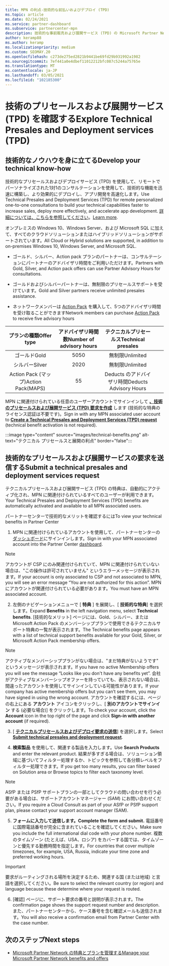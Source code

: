 ```yaml
---
title: MPN の利点-技術的な前払いおよびデプロイ (TPD)
ms.topic: article
ms.date: 02/24/2021
ms.service: partner-dashboard
ms.subservice: partnercenter-mpn
description: 技術的な事前販売および展開サービス (TPD) の Microsoft Partner Network (MPN) の特典について説明します
author: keramp88
ms.author: keramp
ms.localizationpriority: medium
ms.custom: SEOMAY.20
ms.openlocfilehash: c273de275ed2821b9441be69fd29b931992a1982
ms.sourcegitcommit: 7ef441a0e4dbef11012212bfc087c5244a75765e
ms.translationtype: MT
ms.contentlocale: ja-JP
ms.lasthandoff: 03/05/2021
ms.locfileid: "102185300"
---
```

# <a name="explore-technical-presales-and-deployment-services-tpd"></a><span data-ttu-id="cd8d0-103">技術のプリセールスおよび展開サービス (TPD) を確認する</span><span class="sxs-lookup"><span data-stu-id="cd8d0-103">Explore Technical Presales and Deployment services (TPD)</span></span> 

## <a name="develop-your-technical-know-how"></a><span data-ttu-id="cd8d0-104">技術的なノウハウを身に立てる</span><span class="sxs-lookup"><span data-stu-id="cd8d0-104">Develop your technical know-how</span></span>

<span data-ttu-id="cd8d0-105">技術的なプリセールスおよびデプロイサービス (TPD) を使用して、リモートでパーソナライズされた1対1のコンサルテーションを使用して、技術的な機能を迅速に構築し、より効果的にデプロイし、アプリ開発を高速化します。</span><span class="sxs-lookup"><span data-stu-id="cd8d0-105">Use Technical Presales and Deployment Services (TPD) for remote personalized one-to-one consultations to build your technical capabilities faster to increase sales, deploy more effectively, and accelerate app development.</span></span> <span data-ttu-id="cd8d0-106">[詳細については、こちらを参照してください](https://aka.ms/TPD)。</span><span class="sxs-lookup"><span data-stu-id="cd8d0-106">[Learn more](https://aka.ms/TPD).</span></span>

<span data-ttu-id="cd8d0-107">オンプレミスの Windows 10、Windows Server、および Microsoft SQL に加えて、すべてのクラウドソリューションまたはハイブリッドソリューションがサポートされています。</span><span class="sxs-lookup"><span data-stu-id="cd8d0-107">All Cloud or Hybrid solutions are supported, in addition to on-premises Windows 10, Windows Server, and Microsoft SQL.</span></span> 

-   <span data-ttu-id="cd8d0-108">ゴールド、シルバー、Action pack プランのパートナーは、コンサルテーションにパートナーのアドバイザリ時間をご利用いただけます。</span><span class="sxs-lookup"><span data-stu-id="cd8d0-108">Partners with Gold, Silver, and Action pack offers can use Partner Advisory Hours for consultations.</span></span> 

-   <span data-ttu-id="cd8d0-109">ゴールドおよびシルバーパートナーは、無制限のプリセールスサポートを受けています。</span><span class="sxs-lookup"><span data-stu-id="cd8d0-109">Gold and Silver partners receive unlimited presales assistance.</span></span> 

-   <span data-ttu-id="cd8d0-110">ネットワークメンバーは [Action Pack](https://partner.microsoft.com/membership/action-pack) を購入して、5つのアドバイザリ時間を受け取ることができます</span><span class="sxs-lookup"><span data-stu-id="cd8d0-110">Network members can  purchase [Action Pack](https://partner.microsoft.com/membership/action-pack) to receive five advisory hours</span></span>  


|     <span data-ttu-id="cd8d0-111">プランの種類</span><span class="sxs-lookup"><span data-stu-id="cd8d0-111">Offer type</span></span>    | <span data-ttu-id="cd8d0-112">アドバイザリ時間数</span><span class="sxs-lookup"><span data-stu-id="cd8d0-112">Number of advisory hours</span></span> |   <span data-ttu-id="cd8d0-113">テクニカルプリセールス</span><span class="sxs-lookup"><span data-stu-id="cd8d0-113">Technical presales</span></span>   |   |   |
|:-----------------:|:------------------------:|:----------------------:|:-:|:-:|
|        <span data-ttu-id="cd8d0-114">ゴールド</span><span class="sxs-lookup"><span data-stu-id="cd8d0-114">Gold</span></span>       |            <span data-ttu-id="cd8d0-115">50</span><span class="sxs-lookup"><span data-stu-id="cd8d0-115">50</span></span>            |        <span data-ttu-id="cd8d0-116">無制限</span><span class="sxs-lookup"><span data-stu-id="cd8d0-116">Unlimited</span></span>       |   |   |
|       <span data-ttu-id="cd8d0-117">シルバー</span><span class="sxs-lookup"><span data-stu-id="cd8d0-117">Silver</span></span>      |            <span data-ttu-id="cd8d0-118">20</span><span class="sxs-lookup"><span data-stu-id="cd8d0-118">20</span></span>            |        <span data-ttu-id="cd8d0-119">無制限</span><span class="sxs-lookup"><span data-stu-id="cd8d0-119">Unlimited</span></span>       |   |   |
| <span data-ttu-id="cd8d0-120">Action Pack (マップ)</span><span class="sxs-lookup"><span data-stu-id="cd8d0-120">Action Pack(MAPS)</span></span> |             <span data-ttu-id="cd8d0-121">5</span><span class="sxs-lookup"><span data-stu-id="cd8d0-121">5</span></span>            | <span data-ttu-id="cd8d0-122">Deducts のアドバイザリ時間</span><span class="sxs-lookup"><span data-stu-id="cd8d0-122">Deducts Advisory Hours</span></span> |   |   |

<span data-ttu-id="cd8d0-123">MPN に関連付けられている任意のユーザーアカウントでサインインして **[、技術のプリセールスおよび展開サービス (TPD) 要求を作成](https://partner.microsoft.com/dashboard/mpn/membership/benefits/technical/createadvisoryhours-servicerequest)** します (技術的な特典のライセンス認証は不要です)。</span><span class="sxs-lookup"><span data-stu-id="cd8d0-123">Sign in with any MPN associated user account to **[Create a Technical Presales and Deployment Services (TPD) request](https://partner.microsoft.com/dashboard/mpn/membership/benefits/technical/createadvisoryhours-servicerequest)** (technical benefit activation is not required).</span></span>

  :::image type="content" source="images/technical-benefits.png" alt-text="テクニカル プリセールスと展開の利点" border="false":::

## <a name="submit-a-technical-presales-and-deployment-services-request"></a><span data-ttu-id="cd8d0-125">技術的なプリセールスおよび展開サービスの要求を送信する</span><span class="sxs-lookup"><span data-stu-id="cd8d0-125">Submit a technical presales and deployment services request</span></span> 

<span data-ttu-id="cd8d0-126">テクニカルプリセールスおよび展開サービス (TPD) の特典は、自動的にアクティブ化され、MPN に関連付けられているすべてのユーザーが利用できます。</span><span class="sxs-lookup"><span data-stu-id="cd8d0-126">Your Technical Presales and Deployment Services (TPD) benefits are automatically activated and available to all MPN associated users.</span></span> 

<span data-ttu-id="cd8d0-127">パートナーセンターで技術的なメリットを確認するには</span><span class="sxs-lookup"><span data-stu-id="cd8d0-127">To view your technical benefits in Partner Center</span></span>

1. <span data-ttu-id="cd8d0-128">MPN に関連付けられているアカウントを使用して、パートナーセンターの [ダッシュボード](https://partner.microsoft.com/dashboard)にサインインします。</span><span class="sxs-lookup"><span data-stu-id="cd8d0-128">Sign in with your MPN associated account into the Partner Center [dashboard](https://partner.microsoft.com/dashboard).</span></span> 

>[!NOTE]
><span data-ttu-id="cd8d0-129">アカウントが CSP にのみ関連付けられていて、MPN に関連付けられていない場合は、"この操作は許可されていません" というエラーメッセージが表示されます。</span><span class="sxs-lookup"><span data-stu-id="cd8d0-129">If your account is only associated to CSP and not associated to MPN, you will see an error message “You are not authorized for this action”.</span></span> <span data-ttu-id="cd8d0-130">MPN にアカウントが関連付けられている必要があります。</span><span class="sxs-lookup"><span data-stu-id="cd8d0-130">You must have an MPN associated account.</span></span>

2. <span data-ttu-id="cd8d0-131">左側のナビゲーションメニューで [ **特典** ] を展開し、[ **技術的な特典**] を選択します。</span><span class="sxs-lookup"><span data-stu-id="cd8d0-131">Expand **Benefits** in the left navigation menu, select **Technical benefits**.</span></span> <span data-ttu-id="cd8d0-132">[技術的なメリット] ページには、Gold、シルバー、または Microsoft Action Pack のメンバーシッププランで使用できるテクニカルサポート特典の一覧が表示されます。</span><span class="sxs-lookup"><span data-stu-id="cd8d0-132">The Technical benefits page appears with a list of technical support benefits available for your Gold, Silver, or Microsoft Action Pack membership offers.</span></span> 

>[!NOTE]
><span data-ttu-id="cd8d0-133">アクティブなメンバーシッププランがない場合は、"まだ特典がないようです" というメッセージが表示されます。</span><span class="sxs-lookup"><span data-stu-id="cd8d0-133">If you have no active Membership offers you will see the message “Looks like you don't have any benefits yet”.</span></span> <span data-ttu-id="cd8d0-134">会社がアクティブなメンバーシップオファーを持っていても、表示されない場合は、間違ったアカウントを使用してサインインしている可能性があります。</span><span class="sxs-lookup"><span data-stu-id="cd8d0-134">If your company has active membership offers but you can’t see them, you may have signed in using the wrong account.</span></span> <span data-ttu-id="cd8d0-135">アカウントを確認するには、ページの右上にある **アカウント** アイコンをクリックし、[ **別のアカウントでサインイン** する (必要な場合)] をクリックします。</span><span class="sxs-lookup"><span data-stu-id="cd8d0-135">To check your account, click the **Account** icon in the top right of the page and click **Sign-in with another account** (if required).</span></span>

3. <span data-ttu-id="cd8d0-136">[ **[テクニカルプリセールスおよびデプロイ要求の送信](https://partner.microsoft.com/dashboard/mpn/membership/benefits/technical/createadvisoryhours-servicerequest)**] を選択します。</span><span class="sxs-lookup"><span data-stu-id="cd8d0-136">Select **[Submit technical presales and deployment request](https://partner.microsoft.com/dashboard/mpn/membership/benefits/technical/createadvisoryhours-servicerequest)**.</span></span>

4. <span data-ttu-id="cd8d0-137">**検索製品** を使用して、関連する製品を入力します。</span><span class="sxs-lookup"><span data-stu-id="cd8d0-137">Use **Search Products** and enter the relevant product.</span></span> <span data-ttu-id="cd8d0-138">結果が多すぎる場合は、ソリューション領域に基づいてフィルター処理するか、トピックを参照して各分類レベルをフィルター処理できます。</span><span class="sxs-lookup"><span data-stu-id="cd8d0-138">If you get too many results, you can filter based on Solution area or Browse topics to filter each taxonomy level.</span></span>

> [!NOTE]
> <span data-ttu-id="cd8d0-139">ASfP または PSfP サポートプランの一部としてクラウドの問い合わせを行う必要がある場合は、サポートアカウントマネージャー (SAM) にお問い合わせください。</span><span class="sxs-lookup"><span data-stu-id="cd8d0-139">If you require a Cloud Consult as part of your ASfP or PSfP support plan, please contact your support account manager (SAM).</span></span>

5. <span data-ttu-id="cd8d0-140">**フォームに入力して送信します。**</span><span class="sxs-lookup"><span data-stu-id="cd8d0-140">**Complete the form and submit.**</span></span> <span data-ttu-id="cd8d0-141">電話番号に国際電話番号が完全に含まれていることを確認してください。</span><span class="sxs-lookup"><span data-stu-id="cd8d0-141">Make sure you include the full international dial code with your phone number.</span></span> <span data-ttu-id="cd8d0-142">複数のタイムゾーン (たとえば、USA、ロシア) をカバーする国では、タイムゾーンと優先する勤務時間を指定します。</span><span class="sxs-lookup"><span data-stu-id="cd8d0-142">For countries that cover multiple timezones,  for example, USA, Russia, indicate your time zone and preferred working hours.</span></span>

> [!IMPORTANT]
> <span data-ttu-id="cd8d0-143">要求がルーティングされる場所を決定するため、関連する国 (または地域) と言語を選択してください。</span><span class="sxs-lookup"><span data-stu-id="cd8d0-143">Be sure to select the relevant country (or region) and language because these determine where your request is routed.</span></span>

6. <span data-ttu-id="cd8d0-144">[確認] ページに、サポート要求の番号と説明が表示されます。</span><span class="sxs-lookup"><span data-stu-id="cd8d0-144">The confirmation page shows the support request number and description.</span></span> <span data-ttu-id="cd8d0-145">また、パートナーセンターから、ケース番号を含む確認メールも送信されます。</span><span class="sxs-lookup"><span data-stu-id="cd8d0-145">You will also receive a confirmation email from Partner Center with the case number.</span></span>



## <a name="next-steps"></a><span data-ttu-id="cd8d0-146">次のステップ</span><span class="sxs-lookup"><span data-stu-id="cd8d0-146">Next steps</span></span>

- [<span data-ttu-id="cd8d0-147">Microsoft Partner Network の特典とプランを管理する</span><span class="sxs-lookup"><span data-stu-id="cd8d0-147">Manage your Microsoft Partner Network benefits and offers</span></span>](manage-your-partner-network-benefits.md)
